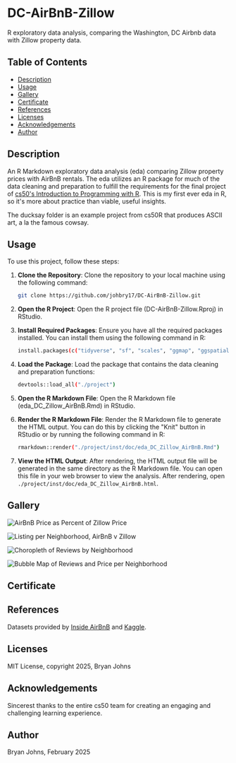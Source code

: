 # DC-AirBnB-Zillow

R exploratory data analysis, comparing the Washington, DC Airbnb data with Zillow property data.

## Table of Contents

- [Description](#description)
- [Usage](#usage)
- [Gallery](#gallery)
- [Certificate](#certificate)
- [References](#references)
- [Licenses](#licenses)
- [Acknowledgements](#acknowledgements)
- [Author](#author)

## Description

An R Markdown exploratory data analysis (eda) comparing Zillow property prices with AirBnB rentals. The eda utilizes an R package for much of the data cleaning and preparation to fulfill the requirements for the final project of [cs50's Introduction to Programming with R](https://cs50.harvard.edu/r/2024/). This is my first ever eda in R, so it's more about practice than viable, useful insights.

The ducksay folder is an example project from cs50R that produces ASCII art, a la the famous cowsay.

## Usage

To use this project, follow these steps:

1. **Clone the Repository**:
Clone the repository to your local machine using the following command:

    ```sh
    git clone https://github.com/johbry17/DC-AirBnB-Zillow.git
   ```

2. **Open the R Project**: Open the R project file (DC-AirBnB-Zillow.Rproj) in RStudio.

3. **Install Required Packages**: Ensure you have all the required packages installed. You can install them using the following command in R:

    ```sh
    install.packages(c("tidyverse", "sf", "scales", "ggmap", "ggspatial", "rnaturalearth", "rnaturalearthdata", "devtools"))
    ```

4. **Load the Package**: Load the package that contains the data cleaning and preparation functions:

    ```sh
    devtools::load_all("./project")
    ```

5. **Open the R Markdown File**: Open the R Markdown file (eda_DC_Zillow_AirBnB.Rmd) in RStudio.

6. **Render the R Markdown File**: Render the R Markdown file to generate the HTML output. You can do this by clicking the "Knit" button in RStudio or by running the following command in R:

    ```sh
    rmarkdown::render("./project/inst/doc/eda_DC_Zillow_AirBnB.Rmd")
    ```

7. **View the HTML Output**: After rendering, the HTML output file will be generated in the same directory as the R Markdown file. You can open this file in your web browser to view the analysis. After rendering, open `./project/inst/doc/eda_DC_Zillow_AirBnB.html`.

## Gallery

![AirBnB Price as Percent of Zillow Price](./images/airbnb_percent_of_zillow.png)

![Listing per Neighborhood, AirBnB v Zillow](./images/airbnb_v_zillow_listing_per_neighborhood.png)

![Choropleth of Reviews by Neighborhood](./images/choropleth_reviews_neighborhood.png)

![Bubble Map of Reviews and Price per Neighborhood](./images/bubble_price_reviews_neighborhood.png)

## Certificate

## References

Datasets provided by [Inside AirBnB](http://insideairbnb.com/about/) and [Kaggle](https://www.kaggle.com/datasets/datadetective08/washington-d-c-housing-market-2024).

## Licenses

MIT License, copyright 2025, Bryan Johns

## Acknowledgements

Sincerest thanks to the entire cs50 team for creating an engaging and challenging learning experience.

## Author

Bryan Johns, February 2025
